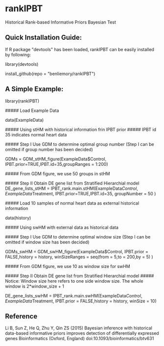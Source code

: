# rankIPBT
Historical Rank-based Informative Priors Bayesian Test


## Quick Installation Guide:
If R package "devtools" has been loaded, rankIPBT can be easily installed by following: 

library(devtools)

install_github(repo = "benliemory/rankIPBT")

## A Simple Example:

library(rankIPBT)

\#####  Load Example Data

data(ExampleData)

\##### Using stHM with historical information frin IPBT prior 
\##### IPBT id 35 indicates normal heart data

\##### Step I Use GDM to determine optimal group number (Step I can be omitted if group number has been decided)

GDMs = GDM_stHM_figure(ExampleData$Control, IPBT.prior=TRUE,IPBT.id=35,groupRanges = 1:200)

\##### From GDM figure, we use 50 groups in stHM

\##### Step II Obtain DE gene list from Stratified Hierarchial model
DE_gene_lists_stHM = IPBT_rank.main.stHM(ExampleData$Control,ExampleData$Treatment, 
                                    IPBT.prior=TRUE,IPBT.id=35,
                                    groupNumber = 50 )

\##### Load 10 samples of normal heart data as external historical information

data(history)

\##### Using swHM with external data as historical data

\##### Step I Use GDM to determine optimal window size (Step I can be omitted if window size has been decided)

GDMs_swHM = GDM_swHM_figure(ExampleData$Control, IPBT.prior = FALSE,history = history,
                   winSizeRanges = seq(from = 5,to = 200,by = 5) )

\##### From GDM figure, we use 10 as window size for swHM

\##### Step II Obtain DE gene list from Stratified Hierarchial model
\##### Notice: Window size here refers to one side window size. The whole window is 2*window_size + 1 

DE_gene_lists_swHM = IPBT_rank.main.swHM(ExampleData$Control,ExampleData$Treatment,
                                        IPBT.prior = FALSE,history = history,
                                        winSize = 10)

## Reference
Li B, Sun Z, He Q, Zhu Y, Qin ZS (2015) Bayesian inference with historical data-based informative priors improves detection of differentially expressed genes Bioinformatics (Oxford, England) doi:10.1093/bioinformatics/btv631
